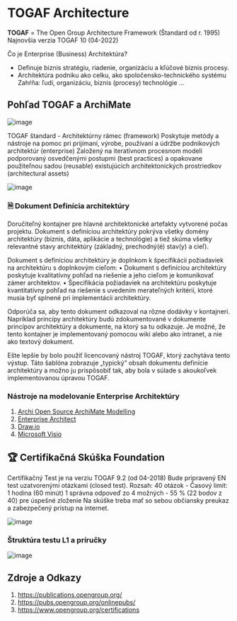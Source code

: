 # TOGAF Architecture
**TOGAF** = The Open Group Architecture Framework (Štandard od r. 1995)
Najnovšia verzia TOGAF 10 (04-2022)

Čo je Enterprise (Business) Architektúra?
* Definuje biznis stratégiu, riadenie, organizáciu a kľúčové biznis procesy.
* Architektúra podniku ako celku, ako spoločensko-technického systému
Zahŕňa: ľudí, organizáciu, biznis (procesy) technológie ... 

## Pohľad TOGAF a ArchiMate
![image](https://user-images.githubusercontent.com/24510943/232930574-0b1eeec6-45dd-4fd5-a852-bceb61364685.png)

TOGAF štandard - Architektúrny rámec (framework)
Poskytuje metódy a nástroje na pomoc pri prijímaní, výrobe, používaní a údržbe podnikových architektúr (enterprise)
Založený na iteratívnom procesnom modeli podporovaný osvedčenými postupmi (best practices) a opakovane použiteľnou sadou (reusable) existujúcich architektonických prostriedkov (architectural assets)

![image](https://user-images.githubusercontent.com/24510943/232930781-0d706cf6-27dd-43a3-a192-045572c07ccc.png)

### 🗎 Dokument Definícia architektúry
Doručiteľný kontajner pre hlavné architektonické artefakty vytvorené počas projektu. Dokument s definíciou architektúry pokrýva všetky domény architektúry (biznis, dáta, aplikácie a technológie) a tiež skúma všetky relevantné stavy architektúry (základný, prechodný(é) stav(y) a cieľ).

Dokument s definíciou architektúry je doplnkom k špecifikácii požiadaviek na architektúru s doplnkovým cieľom:
• Dokument s definíciou architektúry poskytuje kvalitatívny pohľad na riešenie a jeho cieľom je komunikovať zámer architektov.
• Špecifikácia požiadaviek na architektúru poskytuje kvantitatívny pohľad na riešenie s uvedením merateľných kritérií, ktoré musia byť splnené pri implementácii architektúry.

Odporúča sa, aby tento dokument odkazoval na rôzne dodávky v kontajneri. Napríklad princípy architektúry budú zdokumentované v dokumente princípov architektúry a dokumente, na ktorý sa tu odkazuje. Je možné, že tento kontajner je implementovaný pomocou wiki alebo ako intranet, a nie ako textový dokument. 

Ešte lepšie by bolo použiť licencovaný nástroj TOGAF, ktorý zachytáva tento výstup. Táto šablóna zobrazuje „typický“ obsah dokumentu definície architektúry a možno ju prispôsobiť tak, aby bola v súlade s akoukoľvek implementovanou úpravou TOGAF.

### Nástroje na modelovanie Enterprise Architektúry
1. [Archi Open Source ArchiMate Modelling](https://www.archimatetool.com/)
2. [Enterprise Architect](https://sparxsystems.com/products/ea/)
3. [Draw.io](https://app.diagrams.net/)
3. [Microsoft Visio](https://www.microsoft.com/sk-sk/microsoft-365/visio/flowchart-software)

## 🏆 Certifikačná Skúška Foundation
Certifikačný Test je na verziu TOGAF 9.2 (od 04-2018)
Bude pripravený EN test uzatvorenými otázkami (closed test).
Rozsah: 40 otázok - Časový limit: 1 hodina (60 minút)
1 správna odpoveď zo 4 možných - 55 % (22 bodov z 40) pre úspešné zloženie
Na skúške treba mať so sebou občiansky preukaz a zabezpečený prístup na internet.

![image](https://user-images.githubusercontent.com/24510943/232930077-3bb46856-5307-4f6a-ba91-bc9a59b2915c.png)

### Štruktúra testu L1 a príručky

![image](https://user-images.githubusercontent.com/24510943/232930304-59c06310-4a2a-4bbb-bfd0-f3d401f04c39.png)

## Zdroje a Odkazy
1. https://publications.opengroup.org/
1. https://pubs.opengroup.org/onlinepubs/  
1. https://www.opengroup.org/certifications  

